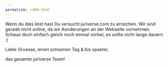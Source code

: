```yaml
---
permalink: /404.html
---
```


Wenn du dies liest hast Du versucht juriverse.com zu erreichen. 
Wir sind gerade nicht online, da wir Aenderungen an der Webseite vornehmen.  
Schaue doch einfach gleich noch einmal vorbei, es sollte nicht lange dauern :)

Liebe Gruesse, einen schoenen Tag & bis spaeter,

das gesamte juriverse Team!
